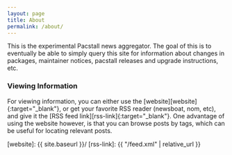 ```yaml
---
layout: page
title: About
permalink: /about/
---
```


This is the experimental Pacstall news aggregator. The goal of this is to eventually be able to simply query this site for information about changes in packages, maintainer notices, pacstall releases and upgrade instructions, etc.

### Viewing Information

For viewing information, you can either use the [website][website]{:target="_blank"}, or get your favorite RSS reader (newsboat, nom, etc), and give it the [RSS feed link][rss-link]{:target="_blank"}. One advantage of using the website however, is that you can browse posts by tags, which can be useful for locating relevant posts.


[website]: {{ site.baseurl }}/
[rss-link]: {{ "/feed.xml" | relative_url }}
